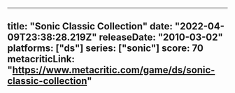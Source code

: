 
---
title: "Sonic Classic Collection"
date: "2022-04-09T23:38:28.219Z"
releaseDate: "2010-03-02"
platforms: ["ds"]
series: ["sonic"]
score: 70
metacriticLink: "https://www.metacritic.com/game/ds/sonic-classic-collection"
---
